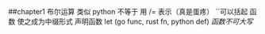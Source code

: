 ##chapter1
布尔运算 类似 python
不等于  用  /= 表示（真是蛋疼） 
``可以括起 函数  使之成为中缀形式
声明函数 let  (go func, rust fn, python def)
*函数不可大写*